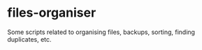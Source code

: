 # files-organiser
Some scripts related to organising files, backups, sorting, finding duplicates, etc.
